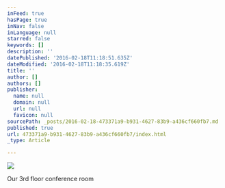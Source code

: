 ```yaml
---
inFeed: true
hasPage: true
inNav: false
inLanguage: null
starred: false
keywords: []
description: ''
datePublished: '2016-02-18T11:18:51.635Z'
dateModified: '2016-02-18T11:18:35.619Z'
title: ''
author: []
authors: []
publisher:
  name: null
  domain: null
  url: null
  favicon: null
sourcePath: _posts/2016-02-18-473371a9-b931-4627-83b9-a436cf660fb7.md
published: true
url: 473371a9-b931-4627-83b9-a436cf660fb7/index.html
_type: Article

---
```

![](https://the-grid-user-content.s3-us-west-2.amazonaws.com/ab159839-f8bc-484b-9990-9fafc0497314.jpg)

Our 3rd floor conference room